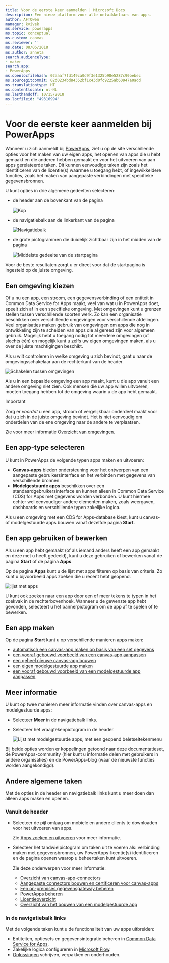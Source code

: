 ```yaml
---
title: Voor de eerste keer aanmelden | Microsoft Docs
description: Een nieuw platform voor alle ontwikkelaars van apps.
author: AFTOwen
manager: kvivek
ms.service: powerapps
ms.topic: conceptual
ms.custom: canvas
ms.reviewer: ''
ms.date: 08/06/2018
ms.author: anneta
search.audienceType:
- maker
search.app:
- PowerApps
ms.openlocfilehash: 02aaaf7fd149ca0d9f3e1325b98e5287c90bebec
ms.sourcegitcommit: 02d0234bd84352bf1c43d0fc9225ab60947a0add
ms.translationtype: HT
ms.contentlocale: nl-NL
ms.lasthandoff: 10/15/2018
ms.locfileid: "49316994"
---
```

# <a name="sign-in-to-powerapps-for-the-first-time"></a>Voor de eerste keer aanmelden bij PowerApps

Wanneer u zich aanmeldt bij [PowerApps](https://web.powerapps.com?utm_source=padocs&utm_medium=linkinadoc&utm_campaign=referralsfromdoc), ziet u op de site verschillende opties voor het maken van uw eigen apps, het openen van apps die u hebt gemaakt en die anderen hebben gemaakt en voor het uitvoeren van aan apps gerelateerde taken. Dit kunnen eenvoudige taken zijn zoals het identificeren van de licentie(s) waarmee u toegang hebt, of ingewikkeldere functies, zoals het maken van aangepaste verbindingen met specifieke gegevensbronnen.

U kunt opties in drie algemene gedeelten selecteren:

- de header aan de bovenkant van de pagina

    ![Kop](media/intro-maker-portal/header.png)

- de navigatiebalk aan de linkerkant van de pagina

    ![Navigatiebalk](media/intro-maker-portal/nav-bar.png)

- de grote pictogrammen die duidelijk zichtbaar zijn in het midden van de pagina

    ![Middelste gedeelte van de startpagina](media/intro-maker-portal/center-area.png)

Voor de beste resultaten zorgt u er direct voor dat de startpagina is ingesteld op de juiste omgeving.

## <a name="choose-an-environment"></a>Een omgeving kiezen

Of u nu een app, een stroom, een gegevensverbinding of een entiteit in Common Data Service for Apps maakt, veel van wat u in PowerApps doet, speelt zich af in een specifieke omgeving. Met omgevingen kunt u grenzen stellen tussen verschillende soorten werk. Zo kan een organisatie beschikken over verschillende omgevingen voor verschillende afdelingen. Veel organisaties maken gebruik van omgevingen om apps die nog in ontwikkeling zijn te scheiden van apps die al gereed zijn voor algemeen gebruik. Mogelijk hebt u toegang nodig tot meerdere omgevingen (of slechts één) en mogelijk kunt u zelfs uw eigen omgevingen maken, als u over de juiste machtigingen beschikt.

Als u wilt controleren in welke omgeving u zich bevindt, gaat u naar de omgevingsschakelaar aan de rechterkant van de header.

![Schakelen tussen omgevingen](media/intro-maker-portal/environment-switcher.png)

Als u in een bepaalde omgeving een app maakt, kunt u die app vanuit een andere omgeving niet zien. Ook mensen die uw app willen uitvoeren, moeten toegang hebben tot de omgeving waarin u de app hebt gemaakt.

> [!IMPORTANT]
> Zorg er *voordat* u een app, stroom of vergelijkbaar onderdeel maakt voor dat u zich in de juiste omgeving bevindt. Het is niet eenvoudig om onderdelen van de ene omgeving naar de andere te verplaatsen.

Zie voor meer informatie [Overzicht van omgevingen](../../administrator/environments-overview.md).

## <a name="choose-an-app-type"></a>Een app-type selecteren

U kunt in PowerApps de volgende typen apps maken en uitvoeren:

- **Canvas-apps** bieden ondersteuning voor het ontwerpen van een aangepaste gebruikersinterface en het verbinden met gegevens van verschillende bronnen.
- **Modelgestuurde apps** beschikken over een standaardgebruikersinterface en kunnen alleen in Common Data Service (CDS) for Apps met gegevens worden verbonden. U kunt hiermee echter wel eenvoudiger andere elementen maken, zoals weergaven, dashboards en verschillende typen zakelijke logica.

Als u een omgeving met een CDS for Apps-database kiest, kunt u canvas- of modelgestuurde apps bouwen vanaf dezelfde pagina **Start**.

## <a name="play-or-edit-an-app"></a>Een app gebruiken of bewerken

Als u een app hebt gemaakt (of als iemand anders heeft een app gemaakt en deze met u heeft gedeeld), kunt u deze gebruiken of bewerken vanaf de pagina **Start** of de pagina **Apps**.

Op de pagina **Apps** kunt u de lijst met apps filteren op basis van criteria. Zo kunt u bijvoorbeeld apps zoeken die u recent hebt geopend.

![lijst met apps](./media/intro-maker-portal/find-apps.png)

U kunt ook zoeken naar een app door een of meer tekens te typen in het zoekvak in de rechterbovenhoek. Wanneer u de gewenste app hebt gevonden, selecteert u het bannerpictogram om de app af te spelen of te bewerken.

## <a name="create-an-app"></a>Een app maken

Op de pagina **Start** kunt u op verschillende manieren apps maken:

- [automatisch een canvas-app maken op basis van een set gegevens](data-platform-create-app.md)
- [een vooraf gebouwd voorbeeld van een canvas-app aanpassen](open-and-run-a-sample-app.md)
- [een geheel nieuwe canvas-app bouwen](data-platform-create-app-scratch.md)
- [een eigen modelgestuurde app maken](../model-driven-apps/overview-model-driven-samples.md)
- [een vooraf gebouwd voorbeeld van een modelgestuurde app aanpassen](../model-driven-apps/build-first-model-driven-app.md)

## <a name="learn-more"></a>Meer informatie

U kunt op twee manieren meer informatie vinden over canvas-apps en modelgestuurde apps:

- Selecteer **Meer** in de navigatiebalk links.
- Selecteer het vraagtekenpictogram in de header.

    ![Lijst met modelgestuurde apps, met een geopend beletseltekenmenu](media/intro-maker-portal/help-icon.png)

Bij beide opties worden er koppelingen getoond naar deze documentatieset, de PowerApps-community (hier kunt u informatie delen met gebruikers in andere organisaties) en de PowerApps-blog (waar de nieuwste functies worden aangekondigd).

## <a name="other-common-tasks"></a>Andere algemene taken

Met de opties in de header en navigatiebalk links kunt u meer doen dan alleen apps maken en openen.

### <a name="from-the-header"></a>Vanuit de header

- Selecteer de pijl omlaag om mobiele en andere clients te downloaden voor het uitvoeren van apps.

    Zie [Apps zoeken en uitvoeren](../../user/index.md) voor meer informatie.

- Selecteer het tandwielpictogram om taken uit te voeren als: verbinding maken met gegevensbronnen, uw PowerApps-licentie(s) identificeren en de pagina openen waarop u beheertaken kunt uitvoeren.

    Zie deze onderwerpen voor meer informatie:

  - [Overzicht van canvas-app-connectors](connections-list.md)
  - [Aangepaste connectors bouwen en certificeren voor canvas-apps](register-custom-api.md)
  - [Een on-premises gegevensgateway beheren](gateway-management.md)
  - [PowerApps beheren](../../administrator/index.md)
  - [Licentieoverzicht](../../administrator/pricing-billing-skus.md)
  - [Overzicht van het bouwen van een modelgestuurde app](../model-driven-apps/model-driven-app-overview.md)

### <a name="from-the-left-navigation-bar"></a>In de navigatiebalk links

Met de volgende taken kunt u de functionaliteit van uw apps uitbreiden:

- Entiteiten, optiesets en gegevensintegratie beheren in [Common Data Service for Apps](../common-data-service/data-platform-intro.md).
- Zakelijke logica configureren in [Microsoft Flow](https://docs.microsoft.com/flow/getting-started).
- [Oplossingen](../../developer/common-data-service/introduction-solutions.md) schrijven, verpakken en onderhouden.
